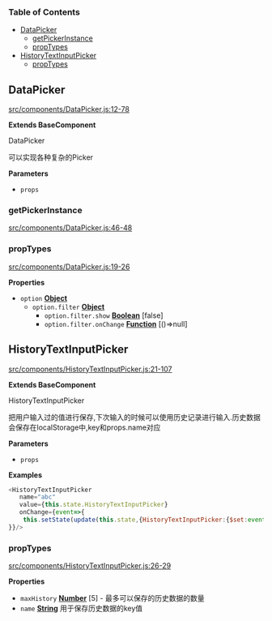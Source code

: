 <!-- Generated by documentation.js. Update this documentation by updating the source code. -->

### Table of Contents

-   [DataPicker](#datapicker)
    -   [getPickerInstance](#getpickerinstance)
    -   [propTypes](#proptypes)
-   [HistoryTextInputPicker](#historytextinputpicker)
    -   [propTypes](#proptypes-1)

## DataPicker

[src/components/DataPicker.js:12-78](https://github.com/m860/react-component-picker/blob/56e7870581214284b5d3ed0ef8d1dce9b50c6181/src/components/DataPicker.js#L12-L78 "Source code on GitHub")

**Extends BaseComponent**

DataPicker

可以实现各种复杂的Picker

**Parameters**

-   `props`  

### getPickerInstance

[src/components/DataPicker.js:46-48](https://github.com/m860/react-component-picker/blob/56e7870581214284b5d3ed0ef8d1dce9b50c6181/src/components/DataPicker.js#L46-L48 "Source code on GitHub")

### propTypes

[src/components/DataPicker.js:19-26](https://github.com/m860/react-component-picker/blob/56e7870581214284b5d3ed0ef8d1dce9b50c6181/src/components/DataPicker.js#L19-L26 "Source code on GitHub")

**Properties**

-   `option` **[Object](https://developer.mozilla.org/en-US/docs/Web/JavaScript/Reference/Global_Objects/Object)** 
    -   `option.filter` **[Object](https://developer.mozilla.org/en-US/docs/Web/JavaScript/Reference/Global_Objects/Object)** 
        -   `option.filter.show` **[Boolean](https://developer.mozilla.org/en-US/docs/Web/JavaScript/Reference/Global_Objects/Boolean)** [false]
        -   `option.filter.onChange` **[Function](https://developer.mozilla.org/en-US/docs/Web/JavaScript/Reference/Statements/function)** [()=>null]

## HistoryTextInputPicker

[src/components/HistoryTextInputPicker.js:21-107](https://github.com/m860/react-component-picker/blob/56e7870581214284b5d3ed0ef8d1dce9b50c6181/src/components/HistoryTextInputPicker.js#L21-L107 "Source code on GitHub")

**Extends BaseComponent**

HistoryTextInputPicker

把用户输入过的值进行保存,下次输入的时候可以使用历史记录进行输入.历史数据会保存在localStorage中,key和props.name对应

**Parameters**

-   `props`  

**Examples**

```javascript
<HistoryTextInputPicker
   name="abc"
   value={this.state.HistoryTextInputPicker}
   onChange={event=>{
	this.setState(update(this.state,{HistoryTextInputPicker:{$set:event.target.value}}));
}}/>
```

### propTypes

[src/components/HistoryTextInputPicker.js:26-29](https://github.com/m860/react-component-picker/blob/56e7870581214284b5d3ed0ef8d1dce9b50c6181/src/components/HistoryTextInputPicker.js#L26-L29 "Source code on GitHub")

**Properties**

-   `maxHistory` **[Number](https://developer.mozilla.org/en-US/docs/Web/JavaScript/Reference/Global_Objects/Number)** [5] - 最多可以保存的历史数据的数量
-   `name` **[String](https://developer.mozilla.org/en-US/docs/Web/JavaScript/Reference/Global_Objects/String)** 用于保存历史数据的key值
